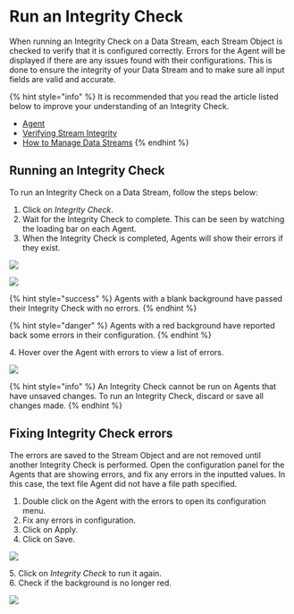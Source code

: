 # Run an Integrity Check

When running an Integrity Check on a Data Stream, each Stream Object is checked to verify that it is configured correctly. Errors for the Agent will be displayed if there are any issues found with their configurations. This is done to ensure the integrity of your Data Stream and to make sure all input fields are valid and accurate.

{% hint style="info" %}
It is recommended that you read the article listed below to improve your understanding of an Integrity Check.

* [Agent](../../concepts/agent/)
* [Verifying Stream Integrity](../../concepts/data-stream/verifying-stream-integrity.md)
* [How to Manage Data Streams](manage-data-streams.md)
{% endhint %}

## Running an Integrity Check

To run an Integrity Check on a Data Stream, follow the steps below:

1. Click on _Integrity Check_.
2. Wait for the Integrity Check to complete. This can be seen by watching the loading bar on each Agent.
3. When the Integrity Check is completed, Agents will show their errors if they exist.

![](/docs/images/_1.png)

![](/docs/images/_2.png)

{% hint style="success" %}
Agents with a blank background have passed their Integrity Check with no errors.
{% endhint %}

{% hint style="danger" %}
Agents with a red background have reported back some errors in their configuration.
{% endhint %}

&#x20;   4\. Hover over the Agent with errors to view a list of errors.

![](/docs/images/_3.png)

{% hint style="info" %}
An Integrity Check cannot be run on Agents that have unsaved changes. To run an Integrity Check, discard or save all changes made.&#x20;
{% endhint %}

## Fixing Integrity Check errors

The errors are saved to the Stream Object and are not removed until another Integrity Check is performed. Open the configuration panel for the Agents that are showing errors, and fix any errors in the inputted values. In this case, the text file Agent did not have a file path specified. &#x20;

1. Double click on the Agent with the errors to open its configuration menu.
2. Fix any errors in configuration.
3. Click on Apply.
4. Click on Save.

![](/docs/images/_4.png)

&#x20;   5\. Click on _Integrity Check_ to run it again.\
&#x20;   6\. Check if the background is no longer red.

![](/docs/images/_5.png)



